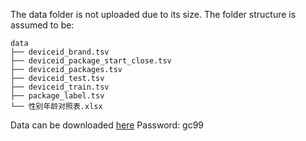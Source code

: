 The data folder is not uploaded due to its size. The folder structure is assumed to be:
```
data
├── deviceid_brand.tsv
├── deviceid_package_start_close.tsv
├── deviceid_packages.tsv
├── deviceid_test.tsv
├── deviceid_train.tsv
├── package_label.tsv
└── 性别年龄对照表.xlsx
```
Data can be downloaded [here](https://pan.baidu.com/s/1nKQOe_6m-hnPRWNxvVfOdA) Password: gc99